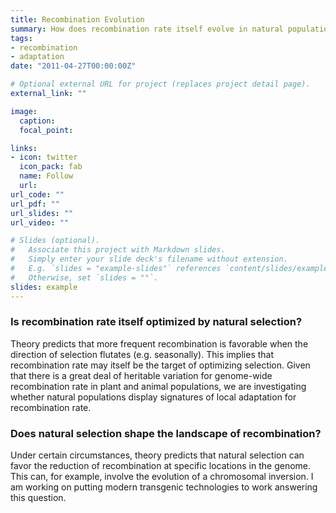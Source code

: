 ```yaml
---
title: Recombination Evolution
summary: How does recombination rate itself evolve in natural populations?
tags:
- recombination
- adaptation
date: "2011-04-27T00:00:00Z"

# Optional external URL for project (replaces project detail page).
external_link: ""

image:
  caption:
  focal_point: 

links:
- icon: twitter
  icon_pack: fab
  name: Follow
  url: 
url_code: ""
url_pdf: ""
url_slides: ""
url_video: ""

# Slides (optional).
#   Associate this project with Markdown slides.
#   Simply enter your slide deck's filename without extension.
#   E.g. `slides = "example-slides"` references `content/slides/example-slides.md`.
#   Otherwise, set `slides = ""`.
slides: example
---
```



### Is recombination rate itself optimized by natural selection?

Theory predicts that more frequent recombination is favorable when the direction of selection flutates (e.g. seasonally). This implies that recombination rate may itself be the target of optimizing selection. Given that there is a great deal of heritable variation for genome-wide recombination rate in plant and animal populations, we are investigating whether natural populations display signatures of local adaptation for recombination rate.

### Does natural selection shape the landscape of recombination?

Under certain circumstances, theory predicts that natural selection can favor the reduction of recombination at specific locations in the genome. This can, for example, involve the evolution of a chromosomal inversion. I am working on putting modern transgenic technologies to work answering this question.
